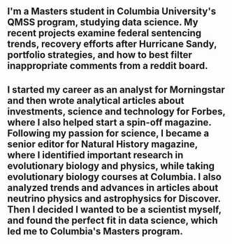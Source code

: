 ## I'm a Masters student in Columbia University's QMSS program, studying data science. My recent projects examine federal sentencing trends, recovery efforts after Hurricane Sandy, portfolio strategies, and how to best filter inappropriate comments from a reddit board. 

## I started my career as an analyst for Morningstar and then wrote analytical articles about investments, science and technology for Forbes, where I also helped start a spin-off magazine. Following my passion for science, I became a senior editor for Natural History magazine, where I identified important research in evolutionary biology and physics, while taking evolutionary biology courses at Columbia. I also analyzed trends and advances in articles about neutrino physics and astrophysics for Discover. Then I decided I wanted to be a scientist myself, and found the perfect fit in data science, which led me to Columbia's Masters program.   
 
